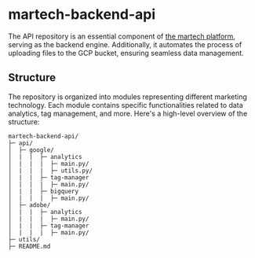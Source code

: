 # martech-backend-api

The API repository is an essential component of [the martech platform](https://github.com/katinka-bella/martech-platform), serving as the backend engine. Additionally, it automates the process of uploading files to the GCP bucket, ensuring seamless data management.

## Structure

The repository is organized into modules representing different marketing technology. Each module contains specific functionalities related to data analytics, tag management, and more. Here's a high-level overview of the structure:

```
martech-backend-api/
├─ api/
│  ├─ google/
│  |  |  ├─ analytics
│  |  |  |  ├─ main.py/
│  |  |  |  ├─ utils.py/
│  |  |  ├─ tag-manager
│  |  |  |  ├─ main.py/
│  |  |  ├─ bigquery
│  |  |  |  ├─ main.py/
│  ├─ adobe/
│  |  |  ├─ analytics
│  |  |  |  ├─ main.py/
│  |  |  ├─ tag-manager
│  |  |  |  ├─ main.py/
├─ utils/
├─ README.md
```

